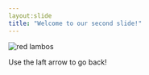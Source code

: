 ```yaml
---
layout:slide
title: "Welcome to our second slide!"
---
```

![red lambos](https://user-images.githubusercontent.com/44039972/186182379-748176af-ec8f-4df0-9ec3-87ab7e398a5a.jpg)

Use the laft arrow to go back!
